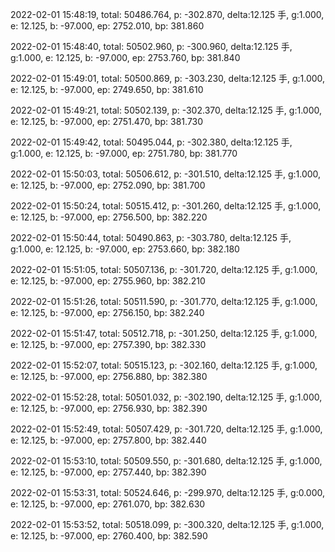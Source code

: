 2022-02-01 15:48:19, total: 50486.764, p: -302.870, delta:12.125 手, g:1.000, e: 12.125, b: -97.000, ep: 2752.010, bp: 381.860

2022-02-01 15:48:40, total: 50502.960, p: -300.960, delta:12.125 手, g:1.000, e: 12.125, b: -97.000, ep: 2753.760, bp: 381.840

2022-02-01 15:49:01, total: 50500.869, p: -303.230, delta:12.125 手, g:1.000, e: 12.125, b: -97.000, ep: 2749.650, bp: 381.610

2022-02-01 15:49:21, total: 50502.139, p: -302.370, delta:12.125 手, g:1.000, e: 12.125, b: -97.000, ep: 2751.470, bp: 381.730

2022-02-01 15:49:42, total: 50495.044, p: -302.380, delta:12.125 手, g:1.000, e: 12.125, b: -97.000, ep: 2751.780, bp: 381.770

2022-02-01 15:50:03, total: 50506.612, p: -301.510, delta:12.125 手, g:1.000, e: 12.125, b: -97.000, ep: 2752.090, bp: 381.700

2022-02-01 15:50:24, total: 50515.412, p: -301.260, delta:12.125 手, g:1.000, e: 12.125, b: -97.000, ep: 2756.500, bp: 382.220

2022-02-01 15:50:44, total: 50490.863, p: -303.780, delta:12.125 手, g:1.000, e: 12.125, b: -97.000, ep: 2753.660, bp: 382.180

2022-02-01 15:51:05, total: 50507.136, p: -301.720, delta:12.125 手, g:1.000, e: 12.125, b: -97.000, ep: 2755.960, bp: 382.210

2022-02-01 15:51:26, total: 50511.590, p: -301.770, delta:12.125 手, g:1.000, e: 12.125, b: -97.000, ep: 2756.150, bp: 382.240

2022-02-01 15:51:47, total: 50512.718, p: -301.250, delta:12.125 手, g:1.000, e: 12.125, b: -97.000, ep: 2757.390, bp: 382.330

2022-02-01 15:52:07, total: 50515.123, p: -302.160, delta:12.125 手, g:1.000, e: 12.125, b: -97.000, ep: 2756.880, bp: 382.380

2022-02-01 15:52:28, total: 50501.032, p: -302.190, delta:12.125 手, g:1.000, e: 12.125, b: -97.000, ep: 2756.930, bp: 382.390

2022-02-01 15:52:49, total: 50507.429, p: -301.720, delta:12.125 手, g:1.000, e: 12.125, b: -97.000, ep: 2757.800, bp: 382.440

2022-02-01 15:53:10, total: 50509.550, p: -301.680, delta:12.125 手, g:1.000, e: 12.125, b: -97.000, ep: 2757.440, bp: 382.390

2022-02-01 15:53:31, total: 50524.646, p: -299.970, delta:12.125 手, g:0.000, e: 12.125, b: -97.000, ep: 2761.070, bp: 382.630

2022-02-01 15:53:52, total: 50518.099, p: -300.320, delta:12.125 手, g:1.000, e: 12.125, b: -97.000, ep: 2760.400, bp: 382.590